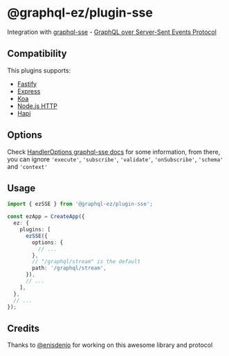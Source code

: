 # @graphql-ez/plugin-sse

Integration with [graphql-sse](https://github.com/enisdenjo/graphql-sse) - [GraphQL over Server-Sent Events Protocol](https://github.com/enisdenjo/graphql-sse/blob/master/PROTOCOL.md)

## Compatibility

This plugins supports:

- [Fastify](https://www.graphql-ez.com/docs/integrations/fastify)
- [Express](https://www.graphql-ez.com/docs/integrations/express)
- [Koa](https://www.graphql-ez.com/docs/integrations/koa)
- [Node.js HTTP](https://www.graphql-ez.com/docs/integrations/http)
- [Hapi](https://www.graphql-ez.com/docs/integrations/hapi)

## Options

Check [HandlerOptions graphql-sse docs](https://github.com/enisdenjo/graphql-sse/blob/master/docs/interfaces/handler.HandlerOptions.md) for some information, from there, you can ignore `'execute'`, `'subscribe'`, `'validate'`, `'onSubscribe'`, `'schema'` and `'context'`

## Usage

```ts
import { ezSSE } from '@graphql-ez/plugin-sse';

const ezApp = CreateApp({
  ez: {
    plugins: [
      ezSSE({
        options: {
          // ...
        },
        // "/graphql/stream" is the default
        path: '/graphql/stream',
      }),
      // ...
    ],
  },
  // ...
});
```

## Credits

Thanks to [@enisdenjo](https://github.com/enisdenjo) for working on this awesome library and protocol
